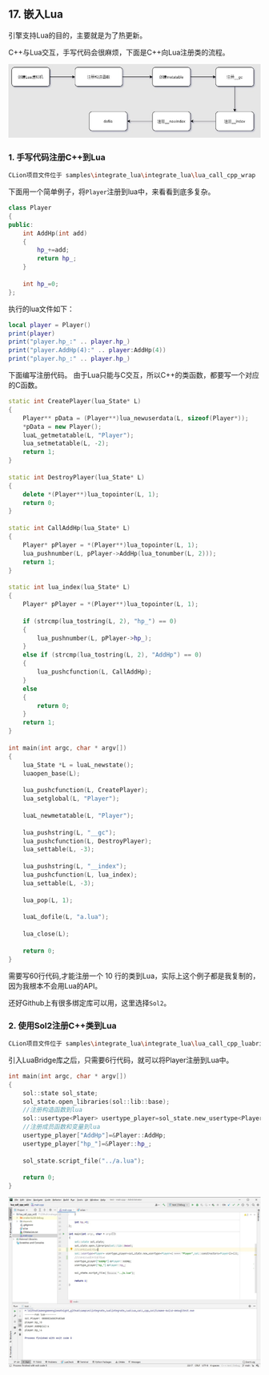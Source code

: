 ## 17. 嵌入Lua

引擎支持Lua的目的，主要就是为了热更新。

C++与Lua交互，手写代码会很麻烦，下面是C++向Lua注册类的流程。

![](../../imgs/integrate_lua/integrate_lua/lua_call_class.jpg)

### 1. 手写代码注册C++到Lua

```bash
CLion项目文件位于 samples\integrate_lua\integrate_lua\lua_call_cpp_wrap
```

下面用一个简单例子，将`Player`注册到lua中，来看看到底多复杂。

```c++
class Player
{
public:
    int AddHp(int add)
    {
        hp_+=add;
        return hp_;
    }

    int hp_=0;
};
```

执行的lua文件如下：

```lua
local player = Player()
print(player)
print("player.hp_:" .. player.hp_)
print("player.AddHp(4):" .. player:AddHp(4))
print("player.hp_:" .. player.hp_)
```

下面编写注册代码。
由于Lua只能与C交互，所以C++的类函数，都要写一个对应的C函数。

```c++
static int CreatePlayer(lua_State* L)
{
    Player** pData = (Player**)lua_newuserdata(L, sizeof(Player*));
    *pData = new Player();
    luaL_getmetatable(L, "Player");
    lua_setmetatable(L, -2);
    return 1;
}

static int DestroyPlayer(lua_State* L)
{
    delete *(Player**)lua_topointer(L, 1);
    return 0;
}

static int CallAddHp(lua_State* L)
{
    Player* pPlayer = *(Player**)lua_topointer(L, 1);
    lua_pushnumber(L, pPlayer->AddHp(lua_tonumber(L, 2)));
    return 1;
}

static int lua_index(lua_State* L)
{
    Player* pPlayer = *(Player**)lua_topointer(L, 1);

    if (strcmp(lua_tostring(L, 2), "hp_") == 0)
    {
        lua_pushnumber(L, pPlayer->hp_);
    }
    else if (strcmp(lua_tostring(L, 2), "AddHp") == 0)
    {
        lua_pushcfunction(L, CallAddHp);
    }
    else
    {
        return 0;
    }
    return 1;
}

int main(int argc, char * argv[])
{
    lua_State *L = luaL_newstate();
    luaopen_base(L);

    lua_pushcfunction(L, CreatePlayer);
    lua_setglobal(L, "Player");

    luaL_newmetatable(L, "Player");

    lua_pushstring(L, "__gc");
    lua_pushcfunction(L, DestroyPlayer);
    lua_settable(L, -3);

    lua_pushstring(L, "__index");
    lua_pushcfunction(L, lua_index);
    lua_settable(L, -3);

    lua_pop(L, 1);

    luaL_dofile(L, "a.lua");

    lua_close(L);

    return 0;
}
```



需要写60行代码,才能注册一个 10 行的类到Lua，实际上这个例子都是我复制的，因为我根本不会用Lua的API。

还好Github上有很多绑定库可以用，这里选择`Sol2`。

### 2. 使用Sol2注册C++类到Lua

```bash
CLion项目文件位于 samples\integrate_lua\integrate_lua\lua_call_cpp_luabridge
```

引入LuaBridge库之后，只需要6行代码，就可以将Player注册到Lua中。

```c++
int main(int argc, char * argv[])
{
    sol::state sol_state;
    sol_state.open_libraries(sol::lib::base);
    //注册构造函数到lua
    sol::usertype<Player> usertype_player=sol_state.new_usertype<Player>("Player",sol::constructors<Player()>());
    //注册成员函数和变量到lua
    usertype_player["AddHp"]=&Player::AddHp;
    usertype_player["hp_"]=&Player::hp_;

    sol_state.script_file("../a.lua");

    return 0;
}
```

![](../../imgs/integrate_lua/integrate_lua/use_sol2.jpg)